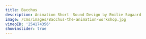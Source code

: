```yaml
---
title: Bacchus
description: Animation Short︱Sound Design by Emilie Søgaard
image: /cms/images/Bacchus-the-animation-workshop.jpg
vimeoID: '254174356'
showinslider: true
---
```



